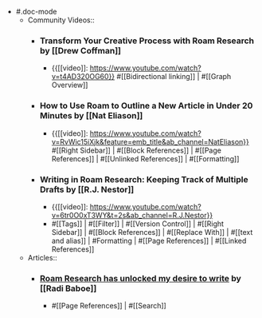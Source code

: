 - #.doc-mode
    - Community Videos::
        - ### Transform Your Creative Process with Roam Research by [[Drew Coffman]]
            - {{[[video]]: https://www.youtube.com/watch?v=t4AD320OG60}}
#[[Bidirectional linking]] | #[[Graph Overview]]
        - ### How to Use Roam to Outline a New Article in Under 20 Minutes by [[Nat Eliason]]
            - {{[[video]]: https://www.youtube.com/watch?v=RvWic15iXjk&feature=emb_title&ab_channel=NatEliason}}
#[[Right Sidebar]] | #[[Block References]] | #[[Page References]] | #[[Unlinked References]] | #[[Formatting]]
        - ### Writing in Roam Research: Keeping Track of Multiple Drafts by [[R.J. Nestor]]
            - {{[[video]]: https://www.youtube.com/watch?v=6tr0O0xT3WY&t=2s&ab_channel=R.J.Nestor}}
            - #[[Tags]] | #[[Filter]] | #[[Version Control]] | #[[Right Sidebar]] | #[[Block References]] | #[[Replace With]] | #[[text and alias]] | #Formatting |  #[[Page References]] | #[[Linked References]]
    - Articles::
        - ### [Roam Research has unlocked my desire to write](https://radi.blog/roam-research-has-unlocked-my-desire-to-write/) by [[Radi Baboe]]
            - #[[Page References]] | #[[Search]]
